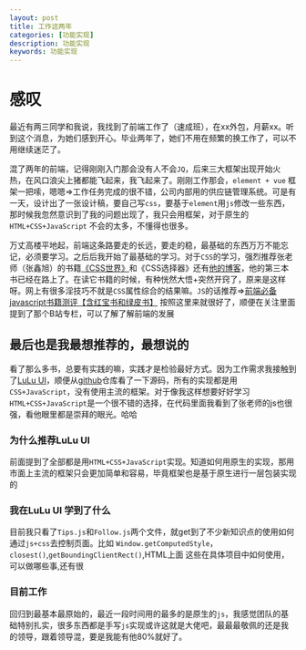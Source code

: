 ```yaml
---
layout: post
title: 工作这两年
categories: [功能实现]
description: 功能实现
keywords: 功能实现
---
```


# 感叹
最近有两三同学和我说，我找到了前端工作了（速成班），在xx外包，月薪xx。听到这个消息，为她们感到开心。毕业两年了，她们不用在频繁的换工作了，可以不用继续迷茫了。

混了两年的前端，记得刚刚入门那会没有人不会`JQ`，后来三大框架出现开始火热，在风口浪尖上猪都能飞起来，我飞起来了。刚刚工作那会，`element + vue` 框架一把嗦，嗯嗯=>工作任务完成的很不错，公司内部用的供应链管理系统。可是有一天，设计出了一张设计稿，要自己写`css`，要基于`element`用`js`修改一些东西，那时候我忽然意识到了我的问题出现了，我只会用框架，对于原生的`HTML+CSS+JavaScript` 不会的太多，不懂得也很多。

万丈高楼平地起，前端这条路要走的长远，要走的稳，最基础的东西万万不能忘记，必须要学习。之后后我开始了最基础的学习。对于`CSS`的学习，强烈推荐张老师（张鑫旭）的书籍[《CSS世界》](https://zhuanlan.zhihu.com/p/33614698)和《CSS选择器》还有[他的博客](https://www.zhangxinxu.com/)，他的第三本书已经在路上了。在读它书籍的时候，有种恍然大悟+突然开窍了，原来是这样呀。网上有很多淫技巧不就是`CSS`属性综合的结果嘛。`JS`的话推荐=>[前端必备javascript书籍测评【含红宝书和绿皮书】](https://juejin.im/post/6877712145757896717) 按照这里来就很好了，顺便在关注里面提到了那个B站专栏，可以了解了解前端的发展

## 最后也是我最想推荐的，最想说的

看了那么多书，总要有实践的嘛，实践才是检验最好方式。因为工作需求我接触到了[LuLu UI](https://l-ui.com/pure/about.design.html)，顺便从[github](https://github.com/yued-fe/lulu)仓库看了一下源码，所有的实现都是用`CSS+JavaScript`，没有使用主流的框架。对于像我这样想要好好学习`HTML+CSS+JavaScript`是一个很不错的选择，在代码里面我看到了张老师的js也很强，看他眼里都是崇拜的眼光。哈哈

### 为什么推荐LuLu UI
前面提到了全部都是用`HTML+CSS+JavaScript`实现。知道如何用原生的实现，那用市面上主流的框架只会更加简单和容易，毕竟框架也是基于原生进行一层包装实现的

### 我在LuLu UI 学到了什么
目前我只看了`Tips.js`和`Follow.js`两个文件，就get到了不少新知识点的使用如何通过`js+css`去控制页面。比如 `Window.getComputedStyle`，`closest()`,`getBoundingClientRect()`,HTML上面 这些在具体项目中如何使用，可以做哪些事,还有很

### 目前工作
回归到最基本最原始的，最近一段时间用的最多的是原生的`js`，我感觉团队的基础特别扎实，很多东西都是手写`js`实现或许这就是大佬吧，最最最敬佩的还是我的领导，跟着领导混，要是我能有他80%就好了。



